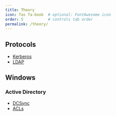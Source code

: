 ```yaml
---
title: Theory
icon: fas fa-book  # optional: FontAwesome icon
order: 5           # controls tab order
permalink: /theory/
---
```


## Protocols

- [Kerberos](/theory/protocols/kerberos)
- [LDAP](/theory/protocols/ldap)

## Windows
### Active Directory
- [DCSync](/theory/windows/AD/DCSync)
- [ACLs](/theory/windows/AD/acl)
